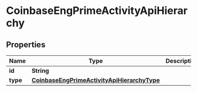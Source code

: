 
# CoinbaseEngPrimeActivityApiHierarchy

## Properties
Name | Type | Description | Notes
------------ | ------------- | ------------- | -------------
**id** | **String** |  | 
**type** | [**CoinbaseEngPrimeActivityApiHierarchyType**](CoinbaseEngPrimeActivityApiHierarchyType.md) |  | 



